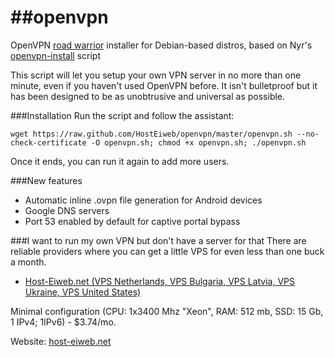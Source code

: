 ##openvpn
=========

OpenVPN [road warrior](http://en.wikipedia.org/wiki/Road_warrior_%28computing%29) installer for Debian-based distros, based on Nyr's [openvpn-install](https://github.com/Nyr/openvpn-install) script

This script will let you setup your own VPN server in no more than one minute, even if you haven't used OpenVPN before. It isn't bulletproof but it has been designed to be as unobtrusive and universal as possible.

###Installation
Run the script and follow the assistant:

`wget https://raw.github.com/HostEiweb/openvpn/master/openvpn.sh --no-check-certificate -O openvpn.sh; chmod +x openvpn.sh; ./openvpn.sh`

Once it ends, you can run it again to add more users.

###New features
- Automatic inline .ovpn file generation for Android devices
- Google DNS servers
- Port 53 enabled by default for captive portal bypass

###I want to run my own VPN but don't have a server for that
There are reliable providers where you can get a little VPS for even less than one buck a month.

- [Host-Eiweb.net (VPS Netherlands, VPS Bulgaria, VPS Latvia, VPS Ukraine, VPS United States)](http://host-eiweb.net/vds-netherlands.html)

Minimal configuration (CPU: 1x3400 Mhz "Xeon", RAM: 512 mb, SSD: 15 Gb, 1 IPv4; 1IPv6) - $3.74/mo.

Website: [host-eiweb.net](http://host-eiweb.net/) 
